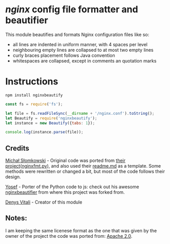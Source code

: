 # *nginx* config file formatter and beautifier
This module beautifies and formats Nginx configuration files like so:

* all lines are indented in uniform manner, with 4 spaces per level
* neighbouring empty lines are collapsed to at most two empty lines
* curly braces placement follows Java convention
* whitespaces are collapsed, except in comments an quotation marks

# Instructions
`npm install nginxbeautify`  

```js
const fs = require('fs');

let file = fs.readFileSync(__dirname + '/nginx.conf').toString();
let Beautify = require('nginxbeautify');
let instance = new Beautify({tabs: 1});

console.log(instance.parse(file));
```


## Credits

[Michał Słomkowski](https://github.com/1connect) - Original code was ported from [their project](https://github.com/1connect/nginx-config-formatter)([nginxfmt.py](https://github.com/1connect/nginx-config-formatter/blob/master/nginxfmt.py)), and also used their [readme.md](https://github.com/1connect/nginx-config-formatter/blob/master/README.md) as a template. Some methods were rewritten or changed a bit, but most of the code follows their design.

[Yosef](https://github.com/vasilevich/) - Porter of the Python code to js: check out his
  awesome [nginxbeautifier](https://github.com/vasilevich/nginxbeautifier) from where this project was forked from.

[Denys Vitali](https://github.com/denysvitali/) - Creator of this module


## Notes:
I am keeping the same licenese format as the one that was given by the owner of the project the code was ported from: [Apache 2.0](https://github.com/vasilevich/nginxbeautifier/blob/master/LICENSE).
